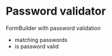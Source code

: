 # Password validator
FormBuilder with password validation

* matching passwords
* is password valid
